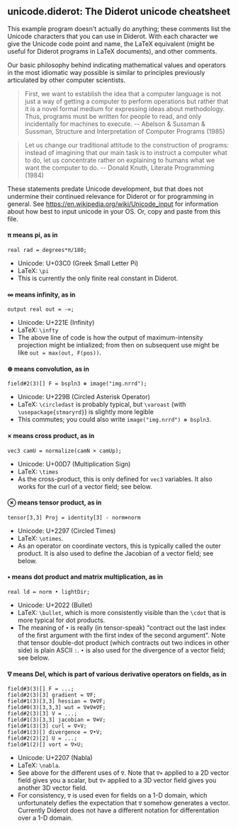## unicode.diderot: The Diderot unicode cheatsheet

This example program doesn't actually do anything; these comments
list the Unicode characters that you can use in Diderot.
With each character we give the Unicode code point and name, the LaTeX equivalent (might be
useful for Diderot programs in LaTeX documents), and other comments.

Our basic philosophy behind indicating mathematical values and operators
in the most idiomatic way possible is similar to principles previously
articulated by other computer scientists.

> First, we want to establish the idea that a computer language is not
> just a way of getting a computer to perform operations but rather that
> it is a novel formal medium for expressing ideas about methodology.
> Thus, programs must be written for people to read, and only
> incidentally for machines to execute. -- Abelson & Sussman & Sussman,
> Structure and Interpretation of Computer Programs (1985)

> Let us change our traditional attitude to the construction of
> programs: instead of imagining that our main task is to instruct a
> computer what to do, let us concentrate rather on explaining to humans
> what we want the computer to do. -- Donald Knuth, Literate Programming (1984)

These statements predate Unicode development, but that does not
undermine their continued relevance for Diderot or for programming in general.
See https://en.wikipedia.org/wiki/Unicode_input for information about
how best to input unicode in your OS.  Or, copy and paste from this file.


#### π means pi, as in

	real rad = degrees*π/180;
* Unicode: U+03C0 (Greek Small Letter Pi)
* LaTeX: `\pi`
* This is currently the only finite real constant in Diderot.

#### ∞ means infinity, as in

	output real out = -∞;
* Unicode: U+221E (Infinity)
* LaTeX: `\infty`
* The above line of code is how the output of maximum-intensity projection might be intialized;
  from then on subsequent use might be like `out = max(out, F(pos))`.

#### ⊛ means convolution, as in

	field#2(3)[] F = bspln3 ⊛ image("img.nrrd");
* Unicode: U+229B (Circled Asterisk Operator)
* LaTeX: `\circledast` is probably typical, but `\varoast` (with `\usepackage{stmaryrd}`)
  is slightly more legible
* This commutes; you could also write `image("img.nrrd") ⊛ bspln3`.

#### × means cross product, as in

	vec3 camU = normalize(camN × camUp);
* Unicode: U+00D7 (Multiplication Sign)
* LaTeX: `\times`
* As the cross-product, this is only defined for `vec3` variables.
  It also works for the curl of a vector field; see below.

#### ⊗ means tensor product, as in

	tensor[3,3] Proj = identity[3] - norm⊗norm
* Unicode: U+2297 (Circled Times)
* LaTeX: `\otimes`.
* As an operator on coordinate vectors, this is typically called the outer product.
  It is also used to define the Jacobian of a vector field; see below.

#### • means dot product and matrix multiplication, as in

	real ld = norm • lightDir;
* Unicode: U+2022 (Bullet)
* LaTeX: `\bullet`, which is more consistently visible than
  the `\cdot` that is more typical for dot products.
* The meaning of `•` is really (in tensor-speak) "contract out the
  last index of the first argument with the first index of the second argument".
  Note that tensor double-dot product (which contracts out two indices
  in other side) is plain ASCII `:`.  `•` is also used for the divergence
  of a vector field; see below.

#### ∇ means Del, which is part of various derivative operators on fields, as in

	field#3(3)[] F = ...;
	field#2(3)[3] gradient = ∇F;
	field#1(3)[3,3] hessian = ∇⊗∇F;
	field#0(3)[3,3,3] wut = ∇⊗∇⊗∇F;
	field#2(3)[3] V = ...;
	field#1(3)[3,3] jacobian = ∇⊗V;
	field#1(3)[3] curl = ∇×V;
	field#1(3)[] divergence = ∇•V;
	field#2(2)[2] U = ...;
	field#1(2)[] vort = ∇×U;
* Unicode: U+2207 (Nabla)
* LaTeX: `\nabla`.
* See above for the different uses of `∇`.  Note that `∇×` applied to a 2D vector field
  gives you a scalar, but `∇×` applied to a 3D vector field gives you another 3D vector field.
* For consistency, `∇` is used even for fields on a 1-D domain, which unfortunately defies
the expectation that `∇` somehow generates a vector.  Currently Diderot does not have a
different notation for differentation over a 1-D domain.
